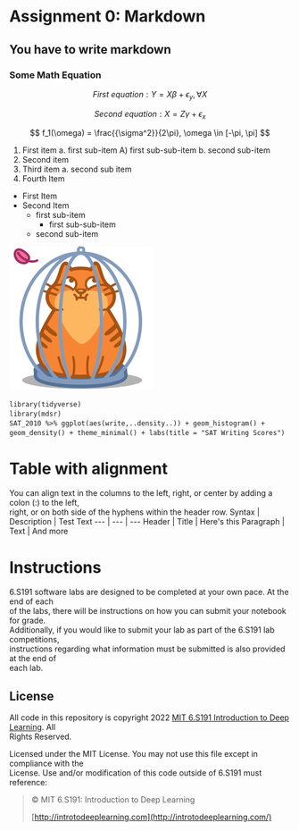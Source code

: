 # Assignment 0: Markdown
## You have to write markdown
### Some Math Equation    

$$ First\ equation: Y = X\beta + \epsilon_y,\forall X $$    

$$ Second\ equation: X = Z\gamma + \epsilon_x $$    

$$ f_1(\omega) = \frac{{\sigma^2}}{2\pi}, \omega \in [-\pi, \pi] $$      
   
1. First item a. first sub-item A) first sub-sub-item b. second sub-item
2. Second item
3. Third item a. second sub item
4. Fourth Item

* First Item
* Second Item
    * first sub-item
        * first sub-sub-item
    * second sub-item


![alt text](https://github.com/Mehedi-Hasan-Shakil/retake/blob/master/image.png "Sample image")

`library(tidyverse)`    
`library(mdsr)`    
`SAT_2010 %>% ggplot(aes(write,..density..)) + geom_histogram() +`    
`geom_density() + theme_minimal() + labs(title = "SAT Writing Scores")`

# Table with alignment
You can align text in the columns to the left, right, or center by adding a colon (:) to the left,    
right, or on both side of the hyphens within the header row.
Syntax | Description | Test Text
--- | --- | ---
Header | Title | Here's this
Paragraph | Text | And more

# Instructions
6.S191 software labs are designed to be completed at your own pace. At the end of each    
of the labs, there will be instructions on how you can submit your notebook for grade.    
Additionally, if you would like to submit your lab as part of the 6.S191 lab competitions,    
instructions regarding what information must be submitted is also provided at the end of    
each lab.    

## License
All code in this repository is copyright 2022 [MIT 6.S191 Introduction to Deep Learning](http://introtodeeplearning.com/). All    
Rights Reserved.    

Licensed under the MIT License. You may not use this file except in compliance with the    
License. Use and/or modification of this code outside of 6.S191 must reference:    

>© MIT 6.S191: Introduction to Deep Learning
>
> [http://introtodeeplearning.com](http://introtodeeplearning.com/)
